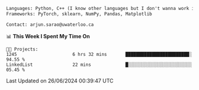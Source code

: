```txt
Languages: Python, C++ (I know other languages but I don't wanna work in em)
Frameworks: PyTorch, sklearn, NumPy, Pandas, Matplotlib

Contact: arjun.sarao@uwaterloo.ca
```

<!--START_SECTION:waka-->
📊 **This Week I Spent My Time On** 

```text
🐱‍💻 Projects: 
1245                     6 hrs 32 mins       ████████████████████████░   94.55 % 
LinkedList               22 mins             █░░░░░░░░░░░░░░░░░░░░░░░░   05.45 % 
```


 Last Updated on 26/06/2024 00:39:47 UTC
<!--END_SECTION:waka-->
